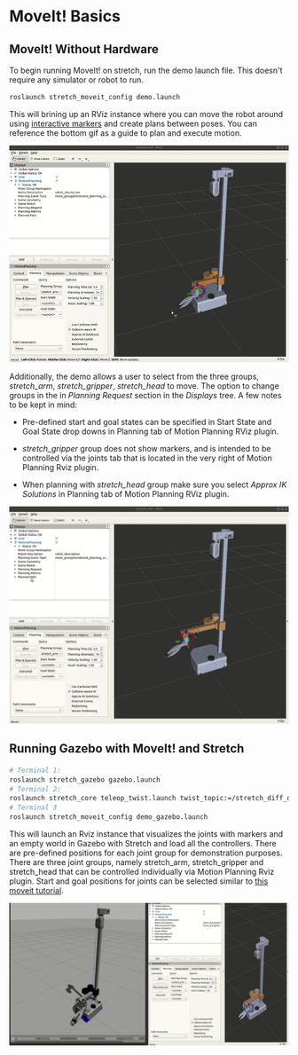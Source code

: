 # MoveIt! Basics
<!--
## MoveIt! on Stretch

To run MoveIt with the actual hardware, (assuming `stretch_driver` is already running) simply run

```bash
roslaunch stretch_moveit_config move_group.launch
```

This will runs all of the planning capabilities, but without the setup, simulation and interface that the above demo provides. In order to create plans for the robot with the same interface as the offline demo, you can run
```bash
roslaunch stretch_moveit_config moveit_rviz.launch
``` -->

## MoveIt! Without Hardware
To begin running MoveIt! on stretch, run the demo launch file. This doesn't require any simulator or robot to run.

```bash
roslaunch stretch_moveit_config demo.launch
```
This will brining up an RViz instance where you can move the robot around using [interactive markers](http://wiki.ros.org/rviz/Tutorials/Interactive%20Markers%3A%20Getting%20Started) and create plans between poses. You can reference the bottom gif as a guide to plan and execute motion.

<p align="center">
  <img src="images/moveit.gif"/>
</p>

Additionally, the demo allows a user to select from the three groups, *stretch_arm*, *stretch_gripper*, *stretch_head* to move. The option to change groups in the in *Planning Request* section in the *Displays* tree. A few notes to be kept in mind:

* Pre-defined start and goal states can be specified in Start State and Goal State drop downs in Planning tab of Motion Planning RViz plugin.

* *stretch_gripper* group does not show markers, and is intended to be controlled via the joints tab that is located in the very right of Motion Planning Rviz plugin.

* When planning with *stretch_head* group make sure you select *Approx IK Solutions* in Planning tab of Motion Planning RViz plugin.


<p align="center">
  <img src="images/moveit_groups.gif"/>
</p>

## Running Gazebo with MoveIt! and Stretch


```bash
# Terminal 1:
roslaunch stretch_gazebo gazebo.launch
# Terminal 2:
roslaunch stretch_core teleop_twist.launch twist_topic:=/stretch_diff_drive_controller/cmd_vel linear:=1.0 angular:=2.0 teleop_type:=keyboard # or use teleop_type:=joystick if you have a controller
# Terminal 3
roslaunch stretch_moveit_config demo_gazebo.launch
```


This will launch an Rviz instance that visualizes the joints with markers and an empty world in Gazebo with Stretch and load all the controllers. There are pre-defined positions for each joint group for demonstration purposes. There are three joint groups, namely stretch_arm, stretch_gripper and stretch_head that can be controlled individually via Motion Planning Rviz plugin. Start and goal positions for joints can be selected similar to [this moveit tutorial](https://ros-planning.github.io/moveit_tutorials/doc/quickstart_in_rviz/quickstart_in_rviz_tutorial.html#choosing-specific-start-goal-states).


<p align="center">
  <img src="images/gazebo_moveit.gif"/>
</p>